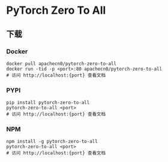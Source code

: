 # PyTorch Zero To All

## 下载

### Docker

```
docker pull apachecn0/pytorch-zero-to-all
docker run -tid -p <port>:80 apachecn0/pytorch-zero-to-all
# 访问 http://localhost:{port} 查看文档
```

### PYPI

```
pip install pytorch-zero-to-all
pytorch-zero-to-all <port>
# 访问 http://localhost:{port} 查看文档
```

### NPM

```
npm install -g pytorch-zero-to-all
pytorch-zero-to-all <port>
# 访问 http://localhost:{port} 查看文档
```
